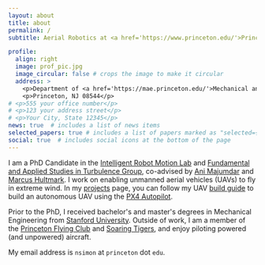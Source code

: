 ```yaml
---
layout: about
title: about
permalink: /
subtitle: Aerial Robotics at <a href='https://www.princeton.edu/'>Princeton University</a>.

profile:
  align: right
  image: prof_pic.jpg
  image_circular: false # crops the image to make it circular
  address: >
    <p>Department of <a href='https://mae.princeton.edu/'>Mechanical and Aerospace Engineering</a>.</p>
    <p>Princeton, NJ 08544</p>
# <p>555 your office number</p>
# <p>123 your address street</p>
# <p>Your City, State 12345</p>
news: true  # includes a list of news items
selected_papers: true # includes a list of papers marked as "selected={true}"
social: true  # includes social icons at the bottom of the page
---
```


I am a PhD Candidate in the [Intelligent Robot Motion Lab](https://irom-lab.princeton.edu/) and [Fundamental and Applied Studies in Turbulence Group](https://fluids.princeton.edu/), co-advised by [Ani Majumdar](https://irom-lab.princeton.edu/majumdar/) and [Marcus Hultmark](https://mae.princeton.edu/people/faculty/hultmark). I work on enabling unmanned aerial vehicles (UAVs) to fly in extreme wind. In my [projects](https://natesimon.github.io/projects/) page, you can follow my UAV [build guide](https://natesimon.github.io/projects/flowdrone/) to build an autonomous UAV using the [PX4 Autopilot](https://px4.io/). 

Prior to the PhD, I received bachelor's and master's degrees in Mechanical Engineering from [Stanford University](https://me.stanford.edu/). Outside of work, I am a member of the [Princeton Flying Club](http://www.princetonflyingclub.com/) and [Soaring Tigers](http://soaringtigers.org/), and enjoy piloting powered (and unpowered) aircraft.

My email address is ``nsimon`` at ``princeton`` dot ``edu``.

<!-- Write your biography here. Tell the world about yourself. Link to your favorite [subreddit](http://reddit.com). You can put a picture in, too. The code is already in, just name your picture `prof_pic.jpg` and put it in the `img/` folder.

Put your address / P.O. box / other info right below your picture. You can also disable any these elements by editing `profile` property of the YAML header of your `_pages/about.md`. Edit `_bibliography/papers.bib` and Jekyll will render your [publications page](/al-folio/publications/) automatically.

Link to your social media connections, too. This theme is set up to use [Font Awesome icons](http://fortawesome.github.io/Font-Awesome/) and [Academicons](https://jpswalsh.github.io/academicons/), like the ones below. Add your Facebook, Twitter, LinkedIn, Google Scholar, or just disable all of them. -->
